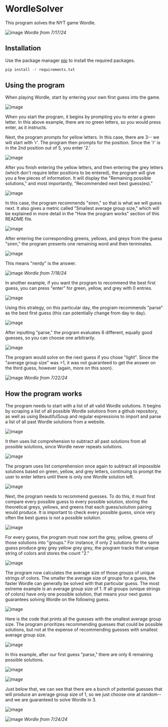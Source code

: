 # WordleSolver

This program solves the NYT game Wordle. 

![image](./WordleSolverPic1)
*Wordle from 7/17/24*

## Installation

Use the package manager [pip](https://pip.pypa.io/en/stable/) to install the required packages.

```bash
pip install -r requirements.txt
```

## Using the program

When playing Wordle, start by entering your own first guess into the game. 

![image](./Wordlepic5.png)

When you start the program, it begins by prompting you to enter a green letter. In this above example, there are no green letters, so you would press enter, as it instructs.

Next, the program prompts for yellow letters. In this case, there are 3-- we will start with 'r'. The program then prompts for the position. Since the 'r' is in the 2nd position out of 5, you enter '2.'


![image](./Wordlepic3.png)

After you finish entering the yellow letters, and then entering the grey letters (which don't require letter positions to be entered), the program will give you a few pieces of information. It will display the "Remaining possible solutions," and most importantly, "Recommended next best guess(es)." 

![image](./Wordlepic4.png)


In this case, the program recommends "siren," so that is what we will guess next. It also gives a metric called "Smallest average group size," which will be explained in more detail in the "How the program works" section of this README file. 

![image](./Wordlepic6.png)

After entering the corresponding greens, yellows, and greys from the guess "siren," the program presents one remaining word and then terminates.

![image](./Wordlepic8.png)

This means "nerdy" is the answer.

![image](./Wordlepic7.png)
*Wordle from 7/18/24*

In another example, if you want the program to recommend the best first guess, you can press "enter" for green, yellow, and grey with 0 entries. 

![image](./wordlepic9.png)

Using this strategy, on this particular day, the program recommends "parse" as the best first guess (this can potentially change from day to day).

![image](./wordlepic10.png)

After inputting "parse," the program evaluates 6 different, equally good guesses, so you can choose one arbitrarily.


![image](./wordlepic13.png)

The program would solve on the next guess if you chose "light". Since the "average group size" was >1, it was not guaranteed to get the answer on the third guess, however (again, more on this soon).

![image](./wordlepic14.png)
*Wordle from 7/22/24*

## How the program works

The program needs to start with a list of all valid Wordle solutions. It begins by scraping a list of all possible Wordle solutions from a github repository, as well as using BeautifulSoup and regular expressions to import and parse a list of all past Wordle solutions from a website. 

![image](./wordlepic15.png)

It then uses list comprehension to subtract all past solutions from all possible solutions, since Wordle never repeats solutions. 

![image](./wordlepic16.png)

The program uses list comprehension once again to subtract all impossible solutions based on green, yellow, and grey letters, continuing to prompt the user to enter letters until there is only one Wordle solution left. 

![image](./wordlepic18.png)

Next, the program needs to recommend guesses. To do this, it must first compare every possible guess to every possible solution, storing the theoretical greys, yellows, and greens that each guess/solution pairing would produce. It is important to check every possible guess, since very often the best guess is not a possible solution.

![image](./wordlepic20.png)

For every guess, the program must now sort the grey, yellow, greens of those solutions into "groups." For instance, if only 2 solutions for the same guess produce grey grey yellow grey grey, the program tracks that unique string of colors and stores the count "2."

![image](./wordlepic21.png)

The program now calculates the average size of those groups of unique strings of colors. The smaller the average size of groups for a guess, the faster Wordle can generally be solved with that particular guess. The most extreme example is an average group size of 1. If all groups (unique strings of colors) have only one possible solution, that means your next guess guarantees solving Wordle on the following guess. 

![image](./wordlepic22.png)

Here is the code that prints all the guesses with the smallest average group size. The program prioritizes recommending guesses that could be possible solutions, but not at the expense of recommending guesses with smallest average group size. 

![image](./wordlepic27.png)

In this example, after our first guess "parse," there are only 6 remaining possible solutions.

![image](./wordlepic23.png)

![image](./wordlepic24.png)

Just below that, we can see that there are a bunch of potential guesses that will produce an average group size of 1, so we just choose one at random-- and we are guaranteed to solve Wordle in 3.

![image](./wordlepic25.png)

![image](./wordlepic26.png)
*Wordle from 7/24/24*














